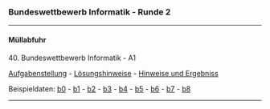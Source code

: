 ### Bundeswettbewerb Informatik - Runde 2
---

#### Müllabfuhr

40\. Bundeswettbewerb Informatik - A1

[Aufgabenstellung](./muellabfuhr/muellabfuhr.pdf) -
[Lösungshinweise](./muellabfuhr/muellabfuhrL.pdf) -
[Hinweise und Ergebniss](https://nbviewer.org/github/ktheu/Programmierwettbewerbe/blob/master/bwinf1/muellabfuhr/muellabfuhr.ipynb)

Beispieldaten: 
[b0](muellabfuhr/beispieldaten/muellabfuhr0.txt) -
[b1](muellabfuhr/beispieldaten/muellabfuhr1.txt) -
[b2](muellabfuhr/beispieldaten/muellabfuhr2.txt) -
[b3](muellabfuhr/beispieldaten/muellabfuhr3.txt) -
[b4](muellabfuhr/beispieldaten/muellabfuhr4.txt) -
[b5](muellabfuhr/beispieldaten/muellabfuhr5.txt) -
[b6](muellabfuhr/beispieldaten/muellabfuhr6.txt) -
[b7](muellabfuhr/beispieldaten/muellabfuhr7.txt) -
[b8](muellabfuhr/beispieldaten/muellabfuhr8.txt) 



----